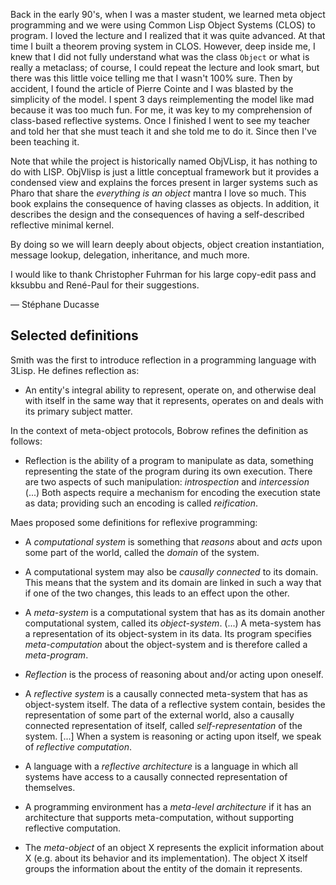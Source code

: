 Back in the early 90's, when I was a master student, we learned meta object programming and we were using Common Lisp Object Systems \(CLOS\) to program.
I loved the lecture and I realized that it was quite advanced.
At that time I built a theorem proving system in CLOS.
However, deep inside me, I knew that I did not fully understand what was the class `Object` or what is really a metaclass; of course, I could repeat the lecture and look smart, but there was this little voice telling me that I wasn't 100\% sure.
Then by accident, I found the article of Pierre Cointe and I was blasted by the simplicity of the model.
I spent 3 days reimplementing the model like mad because it was too much fun.
For me, it was key to my comprehension of class-based reflective systems.
Once I finished I went to see my teacher and told her that she must teach it and she told me to do it.
Since then I've been teaching it.

Note that while the project is historically named ObjVLisp, it has nothing to do with LISP.
ObjVlisp is just a little conceptual framework but it provides a condensed view and explains the forces present in larger systems such as Pharo that share the _everything is an object_ mantra I love so much.
This book explains the consequence of having classes as objects.
In addition, it describes the design and the consequences of having a self-described reflective minimal kernel.

By doing so we will learn deeply about objects, object creation instantiation, message lookup, delegation, inheritance, and much more.

I would like to thank Christopher Fuhrman for his large copy-edit pass and kksubbu and René-Paul for their suggestions.

— Stéphane Ducasse


<!inputFile|path=Chapters/ObjVTheory/ObjVTheory.md!>

<!inputFile|path=Chapters/ObjV/ObjV.md!>

## Selected definitions


Smith was the first to introduce reflection in a programming language with 3Lisp. He defines reflection as:

- An entity's integral ability to represent, operate on, and otherwise deal with itself in the same way that it represents, operates on and deals with its primary subject matter.


In the context of meta-object protocols, Bobrow refines the definition as follows:

- Reflection is the ability of a program to manipulate as data, something representing the state of the program during its own execution. There are two aspects of such manipulation: _introspection_ and _intercession_ \(...\) Both aspects require a mechanism for encoding the execution state as data; providing such an encoding is called _reification_.

Maes proposed some definitions for reflexive programming:

- A _computational system_ is something that _reasons_ about and _acts_ upon some part of the world, called the _domain_ of the system.


- A computational system may also be _causally connected_ to its domain. This means that the system and its domain are linked in such a way that if one of the two changes, this leads to an effect upon the other.


- A _meta-system_ is a computational system that has as its domain another computational system, called its _object-system_. \(...\) A meta-system has a representation of its object-system in its data. Its program specifies _meta-computation_ about the object-system and is therefore called a _meta-program_.


- _Reflection_ is the process of reasoning about and/or acting upon oneself.


- A _reflective system_ is a causally connected meta-system that has as object-system itself. The data of a reflective system contain, besides the representation of some part of the external world, also a causally connected representation of itself, called _self-representation_ of the system. \[...\] When a system is reasoning or acting upon itself, we speak of _reflective computation_.


- A language with a _reflective architecture_ is a language in which all systems have access to a causally connected representation of themselves.


- A programming environment has a _meta-level architecture_ if it has an architecture that supports meta-computation, without supporting reflective computation.


- The _meta-object_ of an object X represents the explicit information about X (e.g. about its behavior and its implementation). The object X itself groups the information about the entity of the domain it represents.



